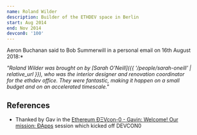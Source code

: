 ```yaml
---
name: Roland Wilder
description: Builder of the ETHDEV space in Berlin
start: Aug 2014
end: Nov 2014
devcon0: '100'
---
```


Aeron Buchanan said to Bob Summerwill in a personal email on 16th August 2018:*

*"Roland Wilder was brought on by [Sarah O'Neill]({{ '/people/sarah-oneill' | relative_url }}), who was the interior designer and renovation coordinator for the ethdev office. They were fantastic, making it happen on a small budget and on an accelerated timescale."*

## References

- Thanked by Gav in the [Ethereum ÐΞVcon-0 - Gavin: Welcome! Our mission: ÐApps](https://www.youtube.com/watch?v=_BvvUlKDqp0&t=100s) session which kicked off DEVCON0